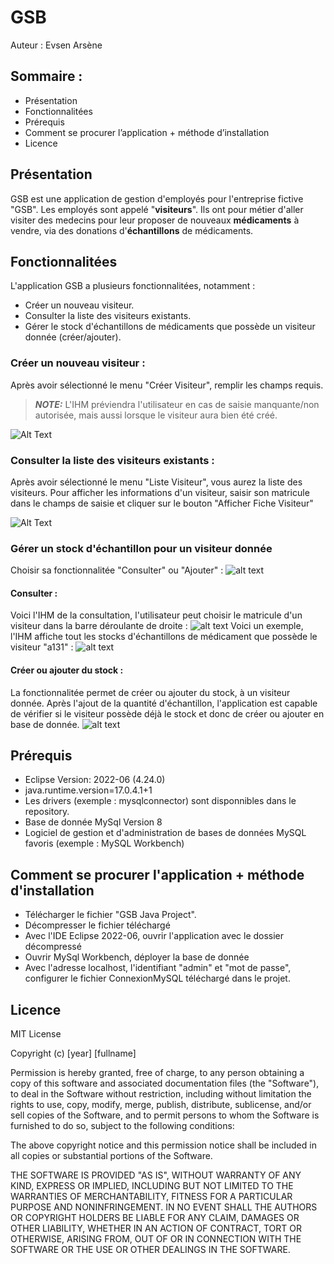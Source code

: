 # GSB
Auteur : Evsen Arsène
## Sommaire :
- Présentation
- Fonctionnalitées
- Prérequis
- Comment se procurer l’application + méthode d’installation
- Licence

## Présentation
GSB est une application de gestion d'employés pour l'entreprise fictive "GSB".
Les employés sont appelé "**visiteurs**". Ils ont pour métier d'aller visiter des medecins pour leur proposer de nouveaux **médicaments** à vendre, via des donations d'**échantillons** de médicaments.

## Fonctionnalitées
L'application GSB a plusieurs fonctionnalitées, notamment :
- Créer un nouveau visiteur.
- Consulter la liste des visiteurs existants.
- Gérer le stock d'échantillons de médicaments que possède un visiteur donnée (créer/ajouter).

### Créer un nouveau visiteur :
Après avoir sélectionné le menu "Créer Visiteur", remplir les champs requis.
> **_NOTE:_**
 L'IHM préviendra l'utilisateur en cas de saisie manquante/non autorisée, mais aussi lorsque le visiteur aura bien été créé.

![Alt Text](https://github.com/ArseneEvsen/GSB-Java-Repository/blob/master/Screenshots%20application/Cr%C3%A9er-un-visiteur.gif?raw=true)

### Consulter la liste des visiteurs existants :
Après avoir sélectionné le menu "Liste Visiteur", vous aurez la liste des visiteurs.
Pour afficher les informations d'un visiteur, saisir son matricule dans le champs de saisie et cliquer sur le bouton "Afficher Fiche Visiteur"

![Alt Text](https://github.com/ArseneEvsen/GSB-Java-Repository/blob/master/Screenshots%20application/Consulter-un-visiteur.gif?raw=true)
### Gérer un stock d'échantillon pour un visiteur donnée
Choisir sa fonctionnalitée "Consulter" ou "Ajouter" :
![alt text](https://github.com/ArseneEvsen/GSB-Java-Repository/blob/master/Screenshots%20application/Stocker_Selectionner.png?raw=true)
#### Consulter :
Voici l'IHM de la consultation, l'utilisateur peut choisir le matricule d'un visiteur dans la barre déroulante de droite :
![alt text](https://github.com/ArseneEvsen/GSB-Java-Repository/blob/master/Screenshots%20application/Stocker_Liste_ChoisirVisiteur.png?raw=true)
Voici un exemple, l'IHM affiche tout les stocks d'échantillons de médicament que possède le visiteur "a131" :
![alt text](https://github.com/ArseneEvsen/GSB-Java-Repository/blob/master/Screenshots%20application/Stocker_Liste_ChoisirVisiteur.png?raw=true)

#### Créer ou ajouter du stock :
La fonctionnalitée permet de créer ou ajouter du stock, à un visiteur donnée.
Après l'ajout de la quantité d'échantillon, l'application est capable de vérifier si le visiteur possède déjà le stock et donc de créer ou ajouter en base de donnée.
![alt text](https://github.com/ArseneEvsen/GSB-Java-Repository/blob/master/Screenshots%20application/Stocker_Ajouter_Exemple.png?raw=true)

## Prérequis
- Eclipse Version: 2022-06 (4.24.0)
- java.runtime.version=17.0.4.1+1
- Les drivers (exemple : mysqlconnector) sont disponnibles dans le repository.
- Base de donnée MySql Version 8
- Logiciel de gestion et d'administration de bases de données MySQL favoris (exemple : MySQL Workbench)

## Comment se procurer l'application + méthode d'installation
- Télécharger le fichier "GSB Java Project".
- Décompresser le fichier téléchargé
- Avec l'IDE Eclipse 2022-06, ouvrir l'application avec le dossier décompressé
- Ouvrir MySql Workbench, déployer la base de donnée
- Avec l'adresse localhost, l'identifiant "admin" et "mot de passe", configurer le fichier ConnexionMySQL téléchargé dans le projet.

## Licence 
MIT License

Copyright (c) [year] [fullname]

Permission is hereby granted, free of charge, to any person obtaining a copy
of this software and associated documentation files (the "Software"), to deal
in the Software without restriction, including without limitation the rights
to use, copy, modify, merge, publish, distribute, sublicense, and/or sell
copies of the Software, and to permit persons to whom the Software is
furnished to do so, subject to the following conditions:

The above copyright notice and this permission notice shall be included in all
copies or substantial portions of the Software.

THE SOFTWARE IS PROVIDED "AS IS", WITHOUT WARRANTY OF ANY KIND, EXPRESS OR
IMPLIED, INCLUDING BUT NOT LIMITED TO THE WARRANTIES OF MERCHANTABILITY,
FITNESS FOR A PARTICULAR PURPOSE AND NONINFRINGEMENT. IN NO EVENT SHALL THE
AUTHORS OR COPYRIGHT HOLDERS BE LIABLE FOR ANY CLAIM, DAMAGES OR OTHER
LIABILITY, WHETHER IN AN ACTION OF CONTRACT, TORT OR OTHERWISE, ARISING FROM,
OUT OF OR IN CONNECTION WITH THE SOFTWARE OR THE USE OR OTHER DEALINGS IN THE
SOFTWARE.
